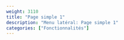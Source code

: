 ```yaml
---
weight: 3110
title: "Page simple 1"
description: "Menu latéral: Page simple 1"
categories: ["Fonctionnalités"]
---
```

